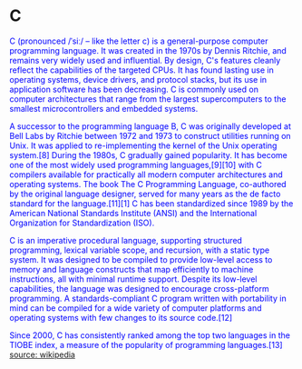 
C
=


<font color="blue">C (pronounced /ˈsiː/ – like the letter c) is a general-purpose computer programming language. It was created in the 1970s by Dennis Ritchie, and remains very widely used and influential. By design, C's features cleanly reflect the capabilities of the targeted CPUs. It has found lasting use in operating systems, device drivers, and protocol stacks, but its use in application software has been decreasing. C is commonly used on computer architectures that range from the largest supercomputers to the smallest microcontrollers and embedded systems.
</font>

<font color="blue">A successor to the programming language B, C was originally developed at Bell Labs by Ritchie between 1972 and 1973 to construct utilities running on Unix. It was applied to re-implementing the kernel of the Unix operating system.[8] During the 1980s, C gradually gained popularity. It has become one of the most widely used programming languages,[9][10] with C compilers available for practically all modern computer architectures and operating systems. The book The C Programming Language, co-authored by the original language designer, served for many years as the de facto standard for the language.[11][1] C has been standardized since 1989 by the American National Standards Institute (ANSI) and the International Organization for Standardization (ISO).
</font>

<font color="blue">C is an imperative procedural language, supporting structured programming, lexical variable scope, and recursion, with a static type system. It was designed to be compiled to provide low-level access to memory and language constructs that map efficiently to machine instructions, all with minimal runtime support. Despite its low-level capabilities, the language was designed to encourage cross-platform programming. A standards-compliant C program written with portability in mind can be compiled for a wide variety of computer platforms and operating systems with few changes to its source code.[12]
</font>

<font color="blue">Since 2000, C has consistently ranked among the top two languages in the TIOBE index, a measure of the popularity of programming languages.[13]
</font>  
[source: wikipedia](https://en.wikipedia.org/wiki/C_(programming_language))